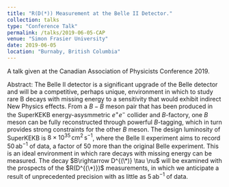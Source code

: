 ```yaml
---
title: "R(D(*)) Measurement at the Belle II Detector."
collection: talks
type: "Conference Talk"
permalink: /talks/2019-06-05-CAP
venue: "Simon Frasier University"
date: 2019-06-05
location: "Burnaby, British Columbia"
---
```


A talk given at the Canadian Association of Physicists Conference 2019.

Abstract:
The Belle II detector is a significant upgrade of the Belle detector and will be a competitive, perhaps unique, environment in which to study rare B decays with missing energy to a sensitivity that would exhibit indirect New Physics effects. From a $B-\bar{B}$ meson pair that has been produced in the SuperKEKB energy-asysmmetric $e^+e^-$ collider and $B$-factory, one $B$ meson can be fully reconstructed through powerful $B$-tagging, which in turn provides strong constraints for the other $B$ meson. The design luminosity of SuperKEKB is $8\times10^{35}\,\mbox{cm}^2\,\mbox{s}^{-1}$, where the Belle II experiment aims to record $50\,\mbox{ab}^{-1}$ of data, a factor of 50 more than the original Belle experiment. This is an ideal environment in which rare decays with missing energy can be measured. The decay $B\rightarrow D^{(\*)} \tau \nu$ will be examined with the prospects of the $R(D^{(\*)})$ measurements, in which we anticipate a result of unprecedented precision with as little as $5\,\mbox{ab}^{-1}$ of data.